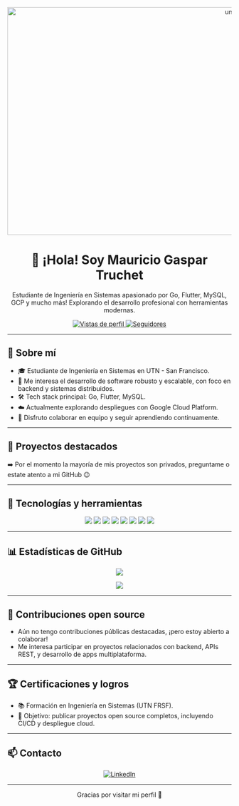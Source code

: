 <p align="center">
  <img width="1024" height="511" alt="unnamed" src="https://github.com/user-attachments/assets/4d176e13-b644-44e9-a3d9-64fcd744cf15" />
</p>

<h1 align="center">👋 ¡Hola! Soy Mauricio Gaspar Truchet</h1>

<p align="center">
  Estudiante de Ingeniería en Sistemas apasionado por Go, Flutter, MySQL, GCP y mucho más!  
  Explorando el desarrollo profesional con herramientas modernas.
</p>

<p align="center">
  <a href="https://komarev.com/ghpvc/?username=mtruchet&color=brightgreen" target="_blank">
    <img src="https://komarev.com/ghpvc/?username=mtruchet&color=brightgreen" alt="Vistas de perfil" />
  </a>
  <a href="https://github.com/mtruchet?tab=followers">
    <img src="https://img.shields.io/github/followers/mtruchet?label=Seguidores&style=social" alt="Seguidores" />
  </a>
</p>

---

## 🚀 Sobre mí

- 🎓 Estudiante de Ingeniería en Sistemas en UTN - San Francisco.  
- 🧠 Me interesa el desarrollo de software robusto y escalable, con foco en backend y sistemas distribuidos.  
- 🛠️ Tech stack principal: Go, Flutter, MySQL.  
- ☁️ Actualmente explorando despliegues con Google Cloud Platform.  
- 👥 Disfruto colaborar en equipo y seguir aprendiendo continuamente.  

---

## 🌟 Proyectos destacados

➡️ Por el momento la mayoría de mis proyectos son privados, preguntame o estate atento a mi GitHub 😉

---

## 🧰 Tecnologías y herramientas

<p align="center">
  <img src="https://img.shields.io/badge/-Go-00ADD8?style=for-the-badge&logo=go&logoColor=white" />
  <img src="https://img.shields.io/badge/-Flutter-02569B?style=for-the-badge&logo=flutter&logoColor=white" />
  <img src="https://img.shields.io/badge/-MySQL-4479A1?style=for-the-badge&logo=mysql&logoColor=white" />
  <img src="https://img.shields.io/badge/-GCP-4285F4?style=for-the-badge&logo=google-cloud&logoColor=white" />
  <img src="https://img.shields.io/badge/-Firebase-FFCA28?style=for-the-badge&logo=firebase&logoColor=black" />
  <img src="https://img.shields.io/badge/-Docker-2496ED?style=for-the-badge&logo=docker&logoColor=white" />
  <img src="https://img.shields.io/badge/-VS%20Code-007ACC?style=for-the-badge&logo=visual-studio-code&logoColor=white" />
  <img src="https://img.shields.io/badge/-Git-F05032?style=for-the-badge&logo=git&logoColor=white" />
</p>

---

## 📊 Estadísticas de GitHub

<p align="center">
  <a href="https://git.io/streak-stats">
    <img src="https://github-readme-streak-stats.herokuapp.com?user=mtruchet&hide_border=true" />
  </a>
</p>

<p align="center">
  <a href="https://github.com/anuraghazra/github-readme-stats">
    <img src="https://github-readme-stats.vercel.app/api/top-langs/?username=mtruchet&layout=compact&hide_border=true" />
  </a>
</p>

---

## 🤝 Contribuciones open source

- Aún no tengo contribuciones públicas destacadas, ¡pero estoy abierto a colaborar!
- Me interesa participar en proyectos relacionados con backend, APIs REST, y desarrollo de apps multiplataforma.

---

## 🏆 Certificaciones y logros

- 📚 Formación en Ingeniería en Sistemas (UTN FRSF).
- 🥇 Objetivo: publicar proyectos open source completos, incluyendo CI/CD y despliegue cloud.

---

## 📫 Contacto

<p align="center">
  <a href="https://linkedin.com/in/mauricio-truchet-385a86198" target="_blank">
    <img src="https://img.shields.io/badge/-LinkedIn-blue?style=for-the-badge&logo=linkedin&logoColor=white" alt="LinkedIn" />
  </a>
</p>

---

<p align="center">Gracias por visitar mi perfil 🙌</p>
